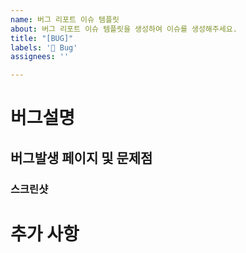 ```yaml
---
name: 버그 리포트 이슈 템플릿
about: 버그 리포트 이슈 템플릿을 생성하여 이슈를 생성해주세요.
title: "[BUG]"
labels: '🐛 Bug'
assignees: ''

---
```


# 버그설명

## 버그발생 페이지 및 문제점

### 스크린샷

# 추가 사항

